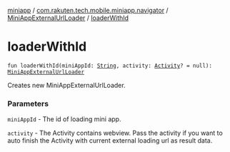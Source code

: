 [miniapp](../../index.md) / [com.rakuten.tech.mobile.miniapp.navigator](../index.md) / [MiniAppExternalUrlLoader](index.md) / [loaderWithId](./loader-with-id.md)

# loaderWithId

`fun loaderWithId(miniAppId: `[`String`](https://kotlinlang.org/api/latest/jvm/stdlib/kotlin/-string/index.html)`, activity: `[`Activity`](https://developer.android.com/reference/android/app/Activity.html)`? = null): `[`MiniAppExternalUrlLoader`](index.md)

Creates new MiniAppExternalUrlLoader.

### Parameters

`miniAppId` - The id of loading mini app.

`activity` - The Activity contains webview. Pass the activity if you want to auto finish
the Activity with current external loading url as result data.
